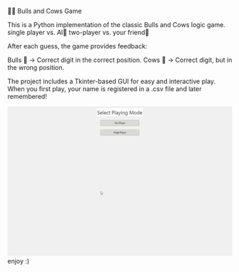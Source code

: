 🐂🐄 Bulls and Cows Game

This is a Python implementation of the classic Bulls and Cows logic game.
single player vs. AI🤖
two-player vs. your friend👥

After each guess, the game provides feedback:

Bulls 🐂 → Correct digit in the correct position.
Cows 🐄 → Correct digit, but in the wrong position.

The project includes a Tkinter-based GUI for easy and interactive play.
When you first play, your name is registered in a .csv file and later remembered!

![Gameplay Demo](demo-gameplay.gif)
enjoy :)
